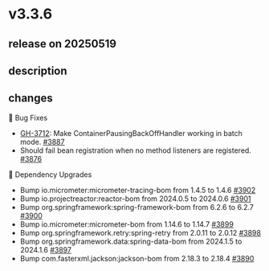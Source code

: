 # v3.3.6

## release on 20250519
## description
## changes
🐞 Bug Fixes

* <a class="issue-link js-issue-link" data-error-text="Failed to load title" data-id="2796111502" data-permission-text="Title is private" data-url="https://github.com/spring-projects/spring-kafka/issues/3712" data-hovercard-type="issue" data-hovercard-url="/spring-projects/spring-kafka/issues/3712/hovercard" href="https://github.com/spring-projects/spring-kafka/issues/3712">GH-3712</a>: Make ContainerPausingBackOffHandler working in batch mode. <a href="https://github.com/spring-projects/spring-kafka/issues/3887" data-hovercard-type="issue" data-hovercard-url="/spring-projects/spring-kafka/issues/3887/hovercard">#3887</a>
* Should fail bean registration when no method listeners are registered. <a href="https://github.com/spring-projects/spring-kafka/issues/3876" data-hovercard-type="issue" data-hovercard-url="/spring-projects/spring-kafka/issues/3876/hovercard">#3876</a>

🔨 Dependency Upgrades

* Bump io.micrometer:micrometer-tracing-bom from 1.4.5 to 1.4.6 <a href="https://github.com/spring-projects/spring-kafka/pull/3902" data-hovercard-type="pull_request" data-hovercard-url="/spring-projects/spring-kafka/pull/3902/hovercard">#3902</a>
* Bump io.projectreactor:reactor-bom from 2024.0.5 to 2024.0.6 <a href="https://github.com/spring-projects/spring-kafka/pull/3901" data-hovercard-type="pull_request" data-hovercard-url="/spring-projects/spring-kafka/pull/3901/hovercard">#3901</a>
* Bump org.springframework:spring-framework-bom from 6.2.6 to 6.2.7 <a href="https://github.com/spring-projects/spring-kafka/pull/3900" data-hovercard-type="pull_request" data-hovercard-url="/spring-projects/spring-kafka/pull/3900/hovercard">#3900</a>
* Bump io.micrometer:micrometer-bom from 1.14.6 to 1.14.7 <a href="https://github.com/spring-projects/spring-kafka/pull/3899" data-hovercard-type="pull_request" data-hovercard-url="/spring-projects/spring-kafka/pull/3899/hovercard">#3899</a>
* Bump org.springframework.retry:spring-retry from 2.0.11 to 2.0.12 <a href="https://github.com/spring-projects/spring-kafka/pull/3898" data-hovercard-type="pull_request" data-hovercard-url="/spring-projects/spring-kafka/pull/3898/hovercard">#3898</a>
* Bump org.springframework.data:spring-data-bom from 2024.1.5 to 2024.1.6 <a href="https://github.com/spring-projects/spring-kafka/pull/3897" data-hovercard-type="pull_request" data-hovercard-url="/spring-projects/spring-kafka/pull/3897/hovercard">#3897</a>
* Bump com.fasterxml.jackson:jackson-bom from 2.18.3 to 2.18.4 <a href="https://github.com/spring-projects/spring-kafka/pull/3890" data-hovercard-type="pull_request" data-hovercard-url="/spring-projects/spring-kafka/pull/3890/hovercard">#3890</a>

